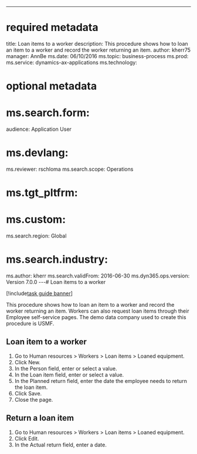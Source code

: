--- 
# required metadata 
 
title: Loan items to a worker
description: This procedure shows how to loan an item to a worker and record the worker returning an item. 
author: kherr75
manager: AnnBe 
ms.date: 06/10/2016
ms.topic: business-process 
ms.prod:  
ms.service: dynamics-ax-applications 
ms.technology:  
 
# optional metadata 
 
# ms.search.form:   
audience: Application User 
# ms.devlang:  
ms.reviewer: rschloma
ms.search.scope: Operations 
# ms.tgt_pltfrm:  
# ms.custom:  
ms.search.region: Global
# ms.search.industry: 
ms.author: kherr
ms.search.validFrom: 2016-06-30 
ms.dyn365.ops.version: Version 7.0.0 
---# Loan items to a worker

[!include[task guide banner](../../includes/task-guide-banner.md)]

This procedure shows how to loan an item to a worker and record the worker returning an item. Workers can also request loan items through their Employee self-service pages. The demo data company used to create this procedure is USMF.


## Loan item to a worker
1. Go to Human resources > Workers > Loan items > Loaned equipment.
2. Click New.
3. In the Person field, enter or select a value.
4. In the Loan item field, enter or select a value.
5. In the Planned return field, enter the date the employee needs to return the loan item.
6. Click Save.
7. Close the page.

## Return a loan item
1. Go to Human resources > Workers > Loan items > Loaned equipment.
2. Click Edit.
3. In the Actual return field, enter a date.

